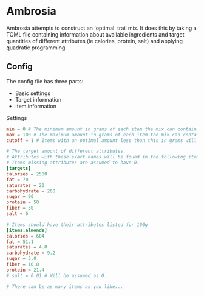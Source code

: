 # Ambrosia

Ambrosia attempts to construct an 'optimal' trail mix. It does this by taking a TOML file containing information about available ingredients and target quantities of different attributes (ie calories, protein, salt) and applying quadratic programming.

## Config
The config file has three parts:
- Basic settings
- Target information
- Item information

Settings
```toml
min = 0 # The minimum amount in grams of each item the mix can contain.
max = 100 # The maximum amount in grams of each item the mix can contain.
cutoff = 1 # Items with an optimal amount less than this in grams will be ignored.

# The target amount of different attributes.
# Attributes with these exact names will be found in the following items.
# Items missing attributes are assumed to have 0.
[targets]
calories = 2500
fat = 70
saturates = 20
carbohydrate = 260
sugar = 90
protein = 50
fiber = 30
salt = 6

# Items should have their attributes listed for 100g
[items.almonds]
calories = 604
fat = 51.1
saturates = 4.0
carbohydrate = 9.2
sugar = 3.0
fiber = 10.8
protein = 21.4
# salt = 0.01 # Will be assumed as 0.

# There can be as many items as you like...
```
